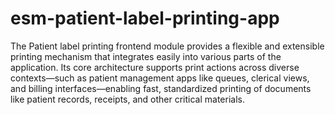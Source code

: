 # esm-patient-label-printing-app

The Patient label printing frontend module provides a flexible and extensible printing mechanism that integrates easily into various parts of the application. Its core architecture supports print actions across diverse contexts—such as patient management apps like queues, clerical views, and billing interfaces—enabling fast, standardized printing of documents like patient records, receipts, and other critical materials.
